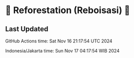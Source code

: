 
# 🌳 Reforestation (Reboisasi) 🌲

## Last Updated

GitHub Actions time: Sat Nov 16 21:17:54 UTC 2024

Indonesia/Jakarta time: Sun Nov 17 04:17:54 WIB 2024
